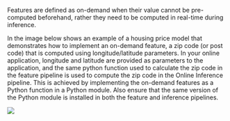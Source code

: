 Features are defined as on-demand when their value cannot be pre-computed beforehand, rather they need to be computed in real-time during inference.

In the image below shows an example of a housing price model that demonstrates how to implement an on-demand feature, a zip code (or post code) that is computed using longitude/latitude parameters. In your online application, longitude and latitude are provided as parameters to the application, and the same python function used to calculate the zip code in the feature pipeline is used to compute the zip code in the Online Inference pipeline. This is achieved by implementing the on-demand features as a Python function in a Python module. Also ensure that the same version of the Python module is installed in both the feature and inference pipelines.

<img src="../../../../assets/images/concepts/fs/on-demand-feature.png">

